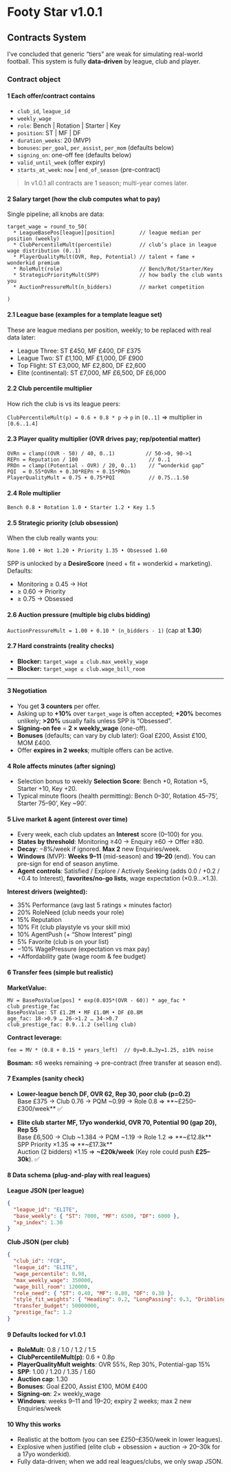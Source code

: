 # Footy Star v1.0.1
## Contracts System

I’ve concluded that generic “tiers” are weak for simulating real-world football. This system is fully **data-driven** by league, club and player.

### Contract object

#### 1 Each offer/contract contains
- `club_id`, `league_id`
- `weekly_wage`
- `role`: Bench | Rotation | Starter | Key
- `position`: ST | MF | DF
- `duration_weeks`: 20 (MVP)
- `bonuses`: `per_goal`, `per_assist`, `per_mom` (defaults below)
- `signing_on`: one-off fee (defaults below)
- `valid_until_week` (offer expiry)
- `starts_at_week`: `now` | `end_of_season` (pre-contract)

> In v1.0.1 all contracts are 1 season; multi-year comes later.

#### 2 Salary target (how the club computes what to pay)

Single pipeline; all knobs are data:

```
target_wage = round_to_50(
  * LeagueBasePos[league][position]        // league median per position (weekly)
  * ClubPercentileMult(percentile)         // club’s place in league wage distribution (0..1)
  * PlayerQualityMult(OVR, Rep, Potential) // talent + fame + wonderkid premium
  * RoleMult(role)                         // Bench/Rot/Starter/Key
  * StrategicPriorityMult(SPP)             // how badly the club wants you
  * AuctionPressureMult(n_bidders)         // market competition

)
```

#### 2.1 League base (examples for a template league set)

These are league medians per position, weekly; to be replaced with real data later:
- League Three: ST £450, MF £400, DF £375
- League Two: ST £1,100, MF £1,000, DF £900
- Top Flight: ST £3,000, MF £2,800, DF £2,600
- Elite (continental): ST £7,000, MF £6,500, DF £6,000

#### 2.2 Club percentile multiplier

How rich the club is vs its league peers:

`ClubPercentileMult(p) = 0.6 + 0.8 * p`  -> `p` in `[0..1]` ⇒ multiplier in `[0.6..1.4]`

#### 2.3 Player quality multiplier (OVR drives pay; rep/potential matter)

```
OVRn = clamp((OVR - 50) / 40, 0..1)          // 50->0, 90->1
REPn = Reputation / 100                       // 0..1
PROn = clamp((Potential - OVR) / 20, 0..1)    // “wonderkid gap”
PQI  = 0.55*OVRn + 0.30*REPn + 0.15*PROn
PlayerQualityMult = 0.75 + 0.75*PQI           // 0.75..1.50
```

#### 2.4 Role multiplier

`Bench 0.8 • Rotation 1.0 • Starter 1.2 • Key 1.5`

#### 2.5 Strategic priority (club obsession)

When the club really wants you:

`None 1.00 • Hot 1.20 • Priority 1.35 • Obsessed 1.60`

SPP is unlocked by a **DesireScore** (need + fit + wonderkid + marketing). Defaults:
- Monitoring ≥ 0.45 -> Hot
- ≥ 0.60 -> Priority
- ≥ 0.75 -> Obsessed

#### 2.6 Auction pressure (multiple big clubs bidding)

`AuctionPressureMult = 1.00 + 0.10 * (n_bidders - 1)` (cap at **1.30**)

#### 2.7 Hard constraints (reality checks)
- **Blocker:** `target_wage ≤ club.max_weekly_wage`
- **Blocker:** `target_wage ≤ club.wage_bill_room`

---

#### 3 Negotiation

- You get **3 counters** per offer.
- Asking up to **+10%** over `target_wage` is often accepted; **+20%** becomes unlikely; **>20%** usually fails unless SPP is “Obsessed”.
- **Signing-on fee** = **2 × weekly_wage** (one-off).
- **Bonuses** (defaults; can vary by club later): Goal £200, Assist £100, MOM £400.
- Offer **expires in 2 weeks**; multiple offers can be active.

#### 4 Role affects minutes (after signing)

- Selection bonus to weekly **Selection Score**: Bench +0, Rotation +5, Starter +10, Key +20.
- Typical minute floors (health permitting): Bench 0–30’, Rotation 45–75’, Starter 75–90’, Key ~90’.

#### 5 Live market & agent (interest over time)

- Every week, each club updates an **Interest** score (0–100) for you.
- **States by threshold**: Monitoring ≥40 -> Enquiry ≥60 -> Offer ≥80.
- **Decay**: −8%/week if ignored. **Max 2** new Enquiries/week.
- **Windows** (MVP): **Weeks 9–11** (mid-season) and **19–20** (end). You can pre-sign for end of season anytime.
- **Agent controls**: Satisfied / Explore / Actively Seeking (adds 0.0 / +0.2 / +0.4 to Interest), **favorites/no-go lists**, wage expectation (×0.9…×1.3).

**Interest drivers (weighted):**
- 35% Performance (avg last 5 ratings × minutes factor)
- 20% RoleNeed (club needs your role)
- 15% Reputation
- 10% Fit (club playstyle vs your skill mix)
- 10% AgentPush (+ “Show Interest” ping)
- 5% Favorite (club is on your list)
- −10% WagePressure (expectation vs max pay)
- +Affordability gate (wage room & fee budget)

#### 6 Transfer fees (simple but realistic)

**MarketValue:**
```
MV = BasePosValue[pos] * exp(0.035*(OVR - 60)) * age_fac * club_prestige_fac
BasePosValue: ST £1.2M • MF £1.0M • DF £0.8M
age_fac: 18->0.9 … 26->1.2 … 34->0.7
club_prestige_fac: 0.9..1.2 (selling club)
```
**Contract leverage:**
```
fee = MV * (0.8 + 0.15 * years_left)  // 0y=0.8…3y=1.25, ±10% noise
```
**Bosman:** ≤6 weeks remaining -> pre-contract (free transfer at season end).

#### 7 Examples (sanity check)

- **Lower-league bench DF, OVR 62, Rep 30, poor club (p=0.2)**  
  Base £375 -> Club 0.76 -> PQM ~0.99 -> Role 0.8 ⇒ **~£250–£300/week** ✅

- **Elite club starter MF, 17yo wonderkid, OVR 70, Potential 90 (gap 20), Rep 55**  
  Base £6,500 -> Club ~1.384 -> PQM ~1.19 -> Role 1.2 ⇒ **~£12.8k**  
  SPP Priority ×1.35 ⇒ **~£17.3k**  
  Auction (2 bidders) ×1.15 ⇒ **~£20k/week** (Key role could push **£25–30k**). ✅

#### 8 Data schema (plug-and-play with real leagues)

**League JSON (per league)**
```json
{
  "league_id": "ELITE",
  "base_weekly": { "ST": 7000, "MF": 6500, "DF": 6000 },
  "xp_index": 1.30
}
```

**Club JSON (per club)**
```json
{
  "club_id": "FCB",
  "league_id": "ELITE",
  "wage_percentile": 0.98,
  "max_weekly_wage": 350000,
  "wage_bill_room": 120000,
  "role_need": { "ST": 0.40, "MF": 0.80, "DF": 0.30 },
  "style_fit_weights": { "Heading": 0.2, "LongPassing": 0.3, "Dribbling": 0.1, "Finishing": 0.1, "Anticipation": 0.3 },
  "transfer_budget": 50000000,
  "prestige_fac": 1.2
}
```

#### 9 Defaults locked for v1.0.1

- **RoleMult**: 0.8 / 1.0 / 1.2 / 1.5
- **ClubPercentileMult(p)**: 0.6 + 0.8p
- **PlayerQualityMult weights**: OVR 55%, Rep 30%, Potential-gap 15%
- **SPP**: 1.00 / 1.20 / 1.35 / 1.60
- **Auction cap**: 1.30
- **Bonuses**: Goal £200, Assist £100, MOM £400
- **Signing-on**: 2× weekly_wage
- **Windows**: weeks 9–11 and 19–20; expiry 2 weeks; max 2 new Enquiries/week

#### 10 Why this works

- Realistic at the bottom (you can see £250–£350/week in lower leagues).
- Explosive when justified (elite club + obsession + auction -> 20–30k for a 17yo wonderkid).
- Fully data-driven; when we add real leagues/clubs, we only swap JSON.
